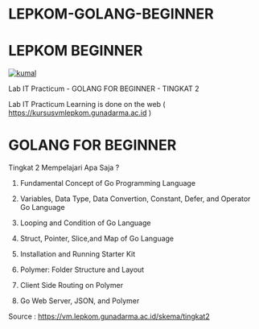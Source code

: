 # LEPKOM-GOLANG-BEGINNER

# LEPKOM BEGINNER

[![kumal][kumal]][kumal]

[kumal]: https://custom-icon-badges.demolab.com/badge/kumal-.com-blue.svg?logo=kumal

Lab IT Practicum - GOLANG FOR BEGINNER - TINGKAT 2





Lab IT Practicum Learning is done on the web ( https://kursusvmlepkom.gunadarma.ac.id )








# GOLANG FOR BEGINNER





Tingkat 2 Mempelajari Apa Saja ?





1. Fundamental Concept of Go Programming Language


2. Variables, Data Type, Data Convertion, Constant, Defer, and Operator Go Language


3. Looping and Condition of Go Language


4. Struct, Pointer, Slice,and Map of Go Language


5. Installation and Running Starter Kit


6. Polymer: Folder Structure and Layout


7. Client Side Routing on Polymer


8. Go Web Server, JSON, and Polymer




Source : https://vm.lepkom.gunadarma.ac.id/skema/tingkat2

